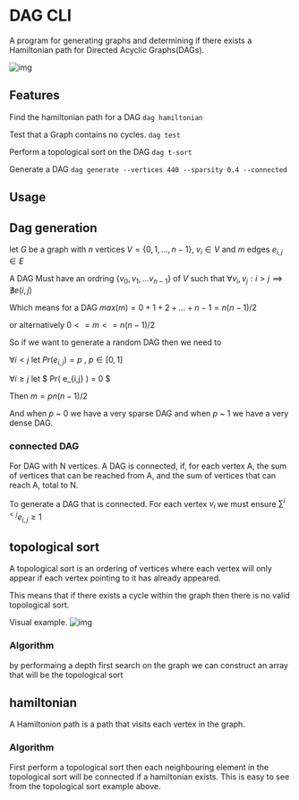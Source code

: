 # DAG CLI

A program for generating graphs and determining if there exists a Hamiltonian path for Directed Acyclic Graphs(DAGs).

![img](https://upload.wikimedia.org/wikipedia/commons/thumb/f/fe/Tred-G.svg/640px-Tred-G.svg.png)

## Features

Find the hamiltonian path for a DAG
`dag hamiltonian`

Test that a Graph contains no cycles.
`dag test`

Perform a topological sort on the DAG
`dag t-sort`

Generate a DAG
`dag generate --vertices 440 --sparsity 0.4 --connected`

## Usage

## Dag generation

let $G$ be a graph with $n$ vertices $V = \{0,1,...,n-1\}$, $v_i \in V$ and $m$ edges $e_{i,j} \in E$

A DAG Must have an ordring $\{v_0, v_1, ... v_{n-1}\}$ of $V$ such that $\forall v_i, v_j: i > j \implies \nexists e(i,j)$

Which means for a DAG $max(m) = 0 + 1 + 2 + ...+ n -1 = n(n-1)/2$

or alternatively $0 <= m <= n(n-1)/2$

So if we want to generate a random DAG then we need to

$\forall i < j$ let $Pr(e_{i,j}) = p$ , $p\in[0,1]$

$\forall i \ge j$ let $ Pr( e_{i,j} ) = 0 $

Then $m = pn(n-1)/2$

And when $p$ ~ $0$ we have a very sparse DAG and when $p$ ~ $1$ we have a very dense DAG.

### connected DAG

For DAG with N vertices. A DAG is connected, if, for each vertex A, the sum of vertices that can be reached from A, and the sum of vertices that can reach A, total to N.

To generate a DAG that is connected. For each vertex $v_i$ we must ensure $\sum^{i<j} e_{i,j} \ge 1$ 

## topological sort

A topological sort is an ordering of vertices where each vertex will only appear if each vertex pointing to it has already appeared.

This means that if there exists a cycle within the graph then there is no valid topological sort.

Visual example.
![img](https://upload.wikimedia.org/wikipedia/commons/thumb/c/c6/Topological_Ordering.svg/1024px-Topological_Ordering.svg.png)

### Algorithm
by performaing a depth first search on the graph we can construct an array that will be the topological sort

## hamiltonian

A Hamiltonion path is a path that visits each vertex in the graph.

### Algorithm

First perform a topological sort then each neighbouring element in the topological sort will be connected if a hamiltonian exists. This is easy to see from the topological sort example above.
